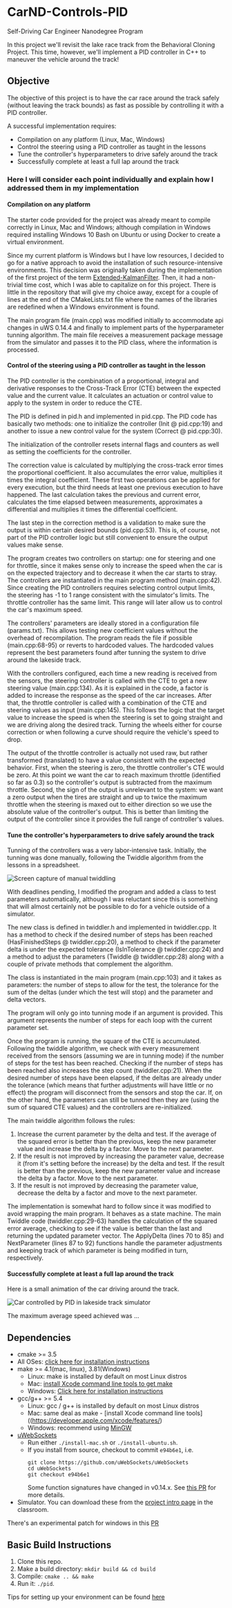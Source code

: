 # CarND-Controls-PID
Self-Driving Car Engineer Nanodegree Program

In this project we'll revisit the lake race track from the Behavioral Cloning Project. This time, however, we'll implement a PID controller in C++ to maneuver the vehicle around the track!

## Objective

The objective of this project is to have the car race around the track safely (without leaving the track bounds) as fast as possible by controlling it with a PID controller.

A successful implementation requires:

* Compilation on any platform (Linux, Mac, Windows)
* Control the steering using a PID controller as taught in the lessons
* Tune the controller's hyperparameters to drive safely around the track
* Successfully complete at least a full lap around the track

[image1]: ./Spreadsheet.png
[image2]: ./Simulation.gif

### Here I will consider each point individually and explain how I addressed them in my implementation

#### Compilation on any platform

The starter code provided for the project was already meant to compile correctly in Linux, Mac and Windows; although compilation in Windows required installing Windows 10 Bash on Ubuntu or using Docker to create a virtual environment.

Since my current platform is Windows but I have low resources, I decided to go for a native approach to avoid the installation of such resource-intensive environments. This decision was originally taken during the implementation of the first project of the term [Extended-KalmanFilter](https://github.com/satori-stan/CarND-Extended-Kalman-Filter-Project). Then, it had a non-trivial time cost, which I was able to capitalize on for this project. There is little in the repository that will give my choice away, except for a couple of lines at the end of the CMakeLists.txt file where the names of the libraries are redefined when a Windows environment is found.

The main program file (main.cpp) was modified initially to accommodate api changes in uWS 0.14.4 and finally to implement parts of the hyperparameter tunning algorithm. The main file receives a measurement package message from the simulator and passes it to the PID class, where the information is processed.

#### Control of the steering using a PID controller as taught in the lesson

The PID controller is the combination of a proportional, integral and derivative responses to the Cross-Track Error (CTE) between the expected value and the current value. It calculates an actuation or control value to apply to the system in order to reduce the CTE.

The PID is defined in pid.h and implemented in pid.cpp. The PID code has basically two methods: one to initialize the controller (Init @ pid.cpp:19) and another to issue a new control value for the system (Correct @ pid.cpp:30).

The initialization of the controller resets internal flags and counters as well as setting the coefficients for the controller.

The correction value is calculated by multiplying the cross-track error times the proportional coefficient. It also accumulates the error value, multiplies it times the integral coefficient. These first two operations can be applied for every execution, but the third needs at least one previous execution to have happened. The last calculation takes the previous and current error, calculates the time elapsed between measurements, approximates a differential and multiplies it times the differential coefficient.

The last step in the correction method is a validation to make sure the output is within certain desired bounds (pid.cpp:53). This is, of course, not part of the PID controller logic but still convenient to ensure the output values make sense.

The program creates two controllers on startup: one for steering and one for throttle, since it makes sense only to increase the speed when the car is on the expected trajectory and to decrease it when the car starts to stray. The controllers are instantiated in the main program method (main.cpp:42). Since creating the PID controllers requires selecting control output limits, the steering has -1 to 1 range consistent with the simulator's limits. The throttle controller has the same limit. This range will later allow us to control the car's maximum speed.

The controllers' parameters are ideally stored in a configuration file (params.txt). This allows testing new coefficient values without the overhead of recompilation. The program reads the file if possible (main.cpp:68-95) or reverts to hardcoded values. The hardcoded values represent the best parameters found after tunning the system to drive around the lakeside track.

With the controllers configured, each time a new reading is received from the sensors, the steering controller is called with the CTE to get a new steering value (main.cpp:134). As it is explained in the code, a factor is added to increase the response as the speed of the car increases. After that, the throttle controller is called with a combination of the CTE and steering values as input (main.cpp:145). This follows the logic that the target value to increase the speed is when the steering is set to going straight and we are driving along the desired track. Turning the wheels either for course correction or when following a curve should require the vehicle's speed to drop.

The output of the throttle controller is actually not used raw, but rather transformed (translated) to have a value consistent with the expected behavior. First, when the steering is zero, the throttle controller's CTE would be zero. At this point we want the car to reach maximum throttle (identified so far as 0.3) so the controller's output is subtracted from the maximum throttle. Second, the sign of the output is unrelevant to the system: we want a zero output when the tires are straight and up to twice the maximum throttle when the steering is maxed out to either direction so we use the absolute value of the controller's output. This is better than limiting the output of the controller since it provides the full range of controller's values.

#### Tune the controller's hyperparameters to drive safely around the track

Tunning of the controllers was a very labor-intensive task. Initially, the tunning was done manually, following the Twiddle algorithm from the lessons in a spreadsheet.

![Screen capture of manual twiddling][image1]

With deadlines pending, I modified the program and added a class to test parameters automatically, although I was reluctant since this is something that will almost certainly not be possible to do for a vehicle outside of a simulator.

The new class is defined in twiddler.h and implemented in twiddler.cpp. It has a method to check if the desired number of steps has been reached (HasFinishedSteps @ twiddler.cpp:20), a method to check if the parameter delta is under the expected tolerance (IsInTolerance @ twiddler.cpp:24) and a method to adjust the parameters (Twiddle @ twiddler.cpp:28) along with a couple of private methods that complement the algorithm.

The class is instantiated in the main program (main.cpp:103) and it takes as parameters: the number of steps to allow for the test, the tolerance for the sum of the deltas (under which the test will stop) and the parameter and delta vectors.

The program will only go into tunning mode if an argument is provided. This argument represents the number of steps for each loop with the current parameter set.

Once the program is running, the square of the CTE is accumulated. Following the twiddle algorithm, we check with every measurement received from the sensors (assuming we are in tunning mode) if the number of steps for the test has been reached. Checking if the number of steps has been reached also increases the step count (twiddler.cpp:21). When the desired number of steps have been elapsed, if the deltas are already under the tolerance (which means that further adjustments will have little or no effect) the program will disconnect from the sensors and stop the car. If, on the other hand, the parameters can still be tunned then they are (using the sum of squared CTE values) and the controllers are re-initialized.

The main twiddle algorithm follows the rules:
1. Increase the current parameter by the delta and test. If the average of the squared error is better than the previous, keep the new parameter value and increase the delta by a factor. Move to the next parameter.
1. If the result is not improved by increasing the parameter value, decrease it (from it's setting before the increase) by the delta and test. If the result is better than the previous, keep the new parameter value and increase the delta by a factor. Move to the next parameter.
1. If the result is not improved by decreasing the parameter value, decrease the delta by a factor and move to the next parameter.

The implementation is somewhat hard to follow since it was modified to avoid wrapping the main program. It behaves as a state machine. The main Twiddle code (twiddler.cpp:29-63) handles the calculation of the squared error average, checking to see if the value is better than the last and returning the updated parameter vector. The ApplyDelta (lines 70 to 85) and NextParameter (lines 87 to 92) functions handle the parameter adjustments and keeping track of which parameter is being modified in turn, respectively.

#### Successfully complete at least a full lap around the track

Here is a small animation of the car driving around the track.

![Car controlled by PID in lakeside track simulator][image2]

The maximum average speed achieved was ...

## Dependencies

* cmake >= 3.5
 * All OSes: [click here for installation instructions](https://cmake.org/install/)
* make >= 4.1(mac, linux), 3.81(Windows)
  * Linux: make is installed by default on most Linux distros
  * Mac: [install Xcode command line tools to get make](https://developer.apple.com/xcode/features/)
  * Windows: [Click here for installation instructions](http://gnuwin32.sourceforge.net/packages/make.htm)
* gcc/g++ >= 5.4
  * Linux: gcc / g++ is installed by default on most Linux distros
  * Mac: same deal as make - [install Xcode command line tools]((https://developer.apple.com/xcode/features/)
  * Windows: recommend using [MinGW](http://www.mingw.org/)
* [uWebSockets](https://github.com/uWebSockets/uWebSockets)
  * Run either `./install-mac.sh` or `./install-ubuntu.sh`.
  * If you install from source, checkout to commit `e94b6e1`, i.e.
    ```
    git clone https://github.com/uWebSockets/uWebSockets 
    cd uWebSockets
    git checkout e94b6e1
    ```
    Some function signatures have changed in v0.14.x. See [this PR](https://github.com/udacity/CarND-MPC-Project/pull/3) for more details.
* Simulator. You can download these from the [project intro page](https://github.com/udacity/self-driving-car-sim/releases) in the classroom.

There's an experimental patch for windows in this [PR](https://github.com/udacity/CarND-PID-Control-Project/pull/3)

## Basic Build Instructions

1. Clone this repo.
2. Make a build directory: `mkdir build && cd build`
3. Compile: `cmake .. && make`
4. Run it: `./pid`. 

Tips for setting up your environment can be found [here](https://classroom.udacity.com/nanodegrees/nd013/parts/40f38239-66b6-46ec-ae68-03afd8a601c8/modules/0949fca6-b379-42af-a919-ee50aa304e6a/lessons/f758c44c-5e40-4e01-93b5-1a82aa4e044f/concepts/23d376c7-0195-4276-bdf0-e02f1f3c665d)